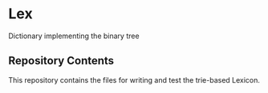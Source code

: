 # Lex
Dictionary implementing the binary tree

## Repository Contents
This repository contains the files for writing and test the trie-based Lexicon. 
